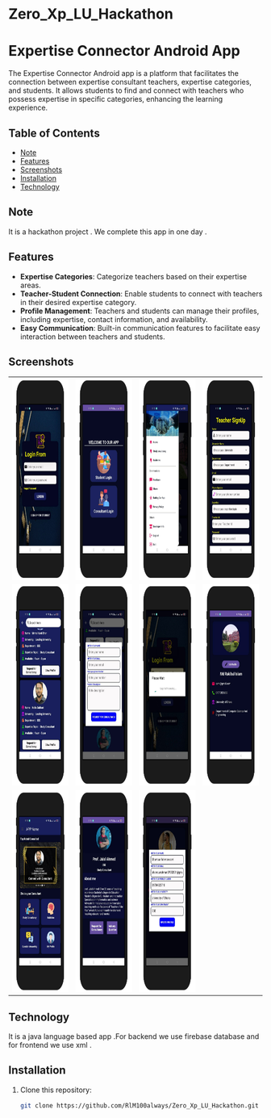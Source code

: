 # Zero_Xp_LU_Hackathon
# Expertise Connector Android App

The Expertise Connector Android app is a platform that facilitates the connection between expertise consultant teachers, expertise categories, and students. It allows students to find and connect with teachers who possess expertise in specific categories, enhancing the learning experience.

## Table of Contents
- [Note](#note)
- [Features](#features)
- [Screenshots](#screenshots)
- [Installation](#installation)
- [Technology](#technology)


## Note
It is a hackathon project . We complete this app in one day .
  

## Features

- **Expertise Categories**: Categorize teachers based on their expertise areas.
- **Teacher-Student Connection**: Enable students to connect with teachers in their desired expertise category.
- **Profile Management**: Teachers and students can manage their profiles, including expertise, contact information, and availability.
- **Easy Communication**: Built-in communication features to facilitate easy interaction between teachers and students.

## Screenshots

<table>
  <tr>
    <td><img src="screenshot_1.png" alt="Screenshot 1" width="400" height="400"></td>
    <td><img src="screenshot_2.png" alt="Screenshot 2" width="400" height="400"></td>
    <td><img src="screenshot_3.png" alt="Screenshot 3" width="400" height="400"></td>
    <td><img src="screenshot_4.png" alt="Screenshot 4" width="400" height="400"></td>
  </tr>
  <tr>
    <td><img src="screenshot_5.png" alt="Screenshot 5" width="400" height="400"></td>
    <td><img src="screenshot_6.png" alt="Screenshot 6" width="400" height="400"></td>
    <td><img src="screenshot_7.png" alt="Screenshot 7" width="400" height="400"></td>
    <td><img src="screenshot_8.png" alt="Screenshot 8" width="400" height="400"></td>
  </tr>
  <tr>
    <td><img src="screenshot_9.png" alt="Screenshot 9" width="400" height="400"></td>
    <td><img src="screenshot_10.png" alt="Screenshot 10" width="400" height="400"></td>
    <td><img src="screenshot_11.png" alt="Screenshot 11" width="400" height="400"></td>
  </tr>
</table>



## Technology
It is a java language based app .For backend we use firebase database and for frontend we use xml .



## Installation

1. Clone this repository:
   ```bash
   git clone https://github.com/RlM100always/Zero_Xp_LU_Hackathon.git
